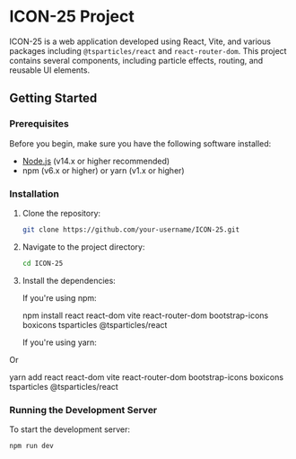 # ICON-25 Project

ICON-25 is a web application developed using React, Vite, and various packages including `@tsparticles/react` and `react-router-dom`. This project contains several components, including particle effects, routing, and reusable UI elements.

## Getting Started

### Prerequisites

Before you begin, make sure you have the following software installed:

- [Node.js](https://nodejs.org/) (v14.x or higher recommended)
- npm (v6.x or higher) or yarn (v1.x or higher)

### Installation

1. Clone the repository:

    ```bash
    git clone https://github.com/your-username/ICON-25.git
    ```

2. Navigate to the project directory:

    ```bash
    cd ICON-25
    ```

3. Install the dependencies:

    If you're using npm:

   npm install react react-dom vite react-router-dom bootstrap-icons boxicons tsparticles @tsparticles/react



    If you're using yarn:

Or

yarn add react react-dom vite react-router-dom bootstrap-icons boxicons tsparticles @tsparticles/react



### Running the Development Server

To start the development server:

```bash
npm run dev
